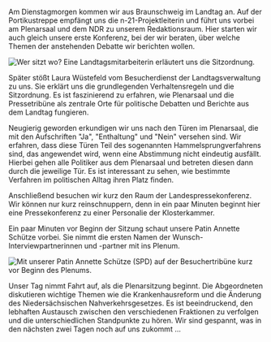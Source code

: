 Am Dienstagmorgen kommen wir aus Braunschweig im Landtag an. Auf der Portikustreppe empfängt uns die n-21-Projektleiterin und führt uns vorbei am Plenarsaal und dem NDR zu unserem Redaktionsraum. Hier starten wir auch gleich unsere erste Konferenz, bei der wir beraten, über welche Themen der anstehenden Debatte wir berichten wollen.

![Wer sitzt wo? Eine Landtagsmitarbeiterin erläutert uns die Sitzordnung.](https://www.online-redaktionen.de/static/images/bilder/1_tag_eine_landtagsmitarbeiterin_erlaeutert_uns_die_s_-900001208-10058-11.webp?20230620235905)

Später stößt Laura Wüstefeld vom Besucherdienst der Landtagsverwaltung zu uns. Sie erklärt uns die grundlegenden Verhaltensregeln und die Sitzordnung. Es ist faszinierend zu erfahren, wie Plenarsaal und die Pressetribüne als zentrale Orte für politische Debatten und Berichte aus dem Landtag fungieren.


Neugierig geworden erkundigen wir uns nach den Türen im Plenarsaal, die mit den Aufschriften "Ja", "Enthaltung" und "Nein" versehen sind. Wir erfahren, dass diese Türen Teil des sogenannten Hammelsprungverfahrens sind, das angewendet wird, wenn eine Abstimmung nicht eindeutig ausfällt. Hierbei gehen alle Politiker aus dem Plenarsaal und betreten diesen dann durch die jeweilige Tür. Es ist interessant zu sehen, wie bestimmte Verfahren im politischen Alltag ihren Platz finden.

Anschließend besuchen wir kurz den Raum der Landespressekonferenz. Wir können nur kurz reinschnuppern, denn in ein paar Minuten beginnt hier eine Pressekonferenz zu einer Personalie der Klosterkammer.

Ein paar Minuten vor Beginn der Sitzung schaut unsere Patin Annette Schütze vorbei. Sie nimmt die ersten Namen der Wunsch-Interviewpartnerinnen und -partner mit ins Plenum.

![Mit unserer Patin Annette Schütze (SPD) auf der Besuchertribüne kurz vor Beginn des Plenums.](https://www.online-redaktionen.de/static/images/bilder/1_tag_mit_unserer_patin_annette_schuetze_auf_der_besu_-900001205-10058-11.webp?20230620235400)

Unser Tag nimmt Fahrt auf, als die Plenarsitzung beginnt. Die Abgeordneten diskutieren wichtige Themen wie die Krankenhausreform und die Änderung des Niedersächsischen Nahverkehrsgesetzes. Es ist beeindruckend, den lebhaften Austausch zwischen den verschiedenen Fraktionen zu verfolgen und die unterschiedlichen Standpunkte zu hören. Wir sind gespannt, was in den nächsten zwei Tagen noch auf uns zukommt ...